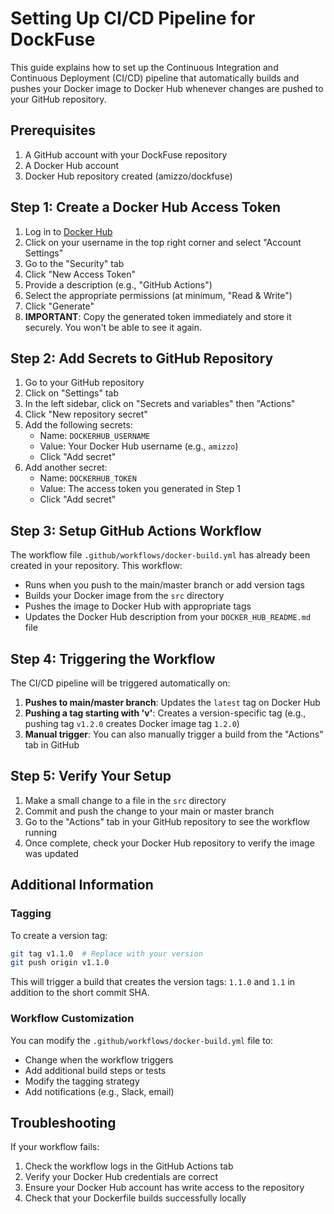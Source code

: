 # Setting Up CI/CD Pipeline for DockFuse

This guide explains how to set up the Continuous Integration and Continuous Deployment (CI/CD) pipeline that automatically builds and pushes your Docker image to Docker Hub whenever changes are pushed to your GitHub repository.

## Prerequisites

1. A GitHub account with your DockFuse repository
2. A Docker Hub account
3. Docker Hub repository created (amizzo/dockfuse)

## Step 1: Create a Docker Hub Access Token

1. Log in to [Docker Hub](https://hub.docker.com/)
2. Click on your username in the top right corner and select "Account Settings"
3. Go to the "Security" tab
4. Click "New Access Token"
5. Provide a description (e.g., "GitHub Actions")
6. Select the appropriate permissions (at minimum, "Read & Write")
7. Click "Generate"
8. **IMPORTANT**: Copy the generated token immediately and store it securely. You won't be able to see it again.

## Step 2: Add Secrets to GitHub Repository

1. Go to your GitHub repository
2. Click on "Settings" tab
3. In the left sidebar, click on "Secrets and variables" then "Actions"
4. Click "New repository secret"
5. Add the following secrets:
   - Name: `DOCKERHUB_USERNAME`
   - Value: Your Docker Hub username (e.g., `amizzo`)
   - Click "Add secret"
6. Add another secret:
   - Name: `DOCKERHUB_TOKEN`
   - Value: The access token you generated in Step 1
   - Click "Add secret"

## Step 3: Setup GitHub Actions Workflow

The workflow file `.github/workflows/docker-build.yml` has already been created in your repository. This workflow:

- Runs when you push to the main/master branch or add version tags
- Builds your Docker image from the `src` directory
- Pushes the image to Docker Hub with appropriate tags
- Updates the Docker Hub description from your `DOCKER_HUB_README.md` file

## Step 4: Triggering the Workflow

The CI/CD pipeline will be triggered automatically on:

1. **Pushes to main/master branch**: Updates the `latest` tag on Docker Hub
2. **Pushing a tag starting with 'v'**: Creates a version-specific tag (e.g., pushing tag `v1.2.0` creates Docker image tag `1.2.0`)
3. **Manual trigger**: You can also manually trigger a build from the "Actions" tab in GitHub

## Step 5: Verify Your Setup

1. Make a small change to a file in the `src` directory
2. Commit and push the change to your main or master branch
3. Go to the "Actions" tab in your GitHub repository to see the workflow running
4. Once complete, check your Docker Hub repository to verify the image was updated

## Additional Information

### Tagging

To create a version tag:

```bash
git tag v1.1.0  # Replace with your version
git push origin v1.1.0
```

This will trigger a build that creates the version tags: `1.1.0` and `1.1` in addition to the short commit SHA.

### Workflow Customization

You can modify the `.github/workflows/docker-build.yml` file to:

- Change when the workflow triggers
- Add additional build steps or tests
- Modify the tagging strategy
- Add notifications (e.g., Slack, email)

## Troubleshooting

If your workflow fails:

1. Check the workflow logs in the GitHub Actions tab
2. Verify your Docker Hub credentials are correct
3. Ensure your Docker Hub account has write access to the repository
4. Check that your Dockerfile builds successfully locally 